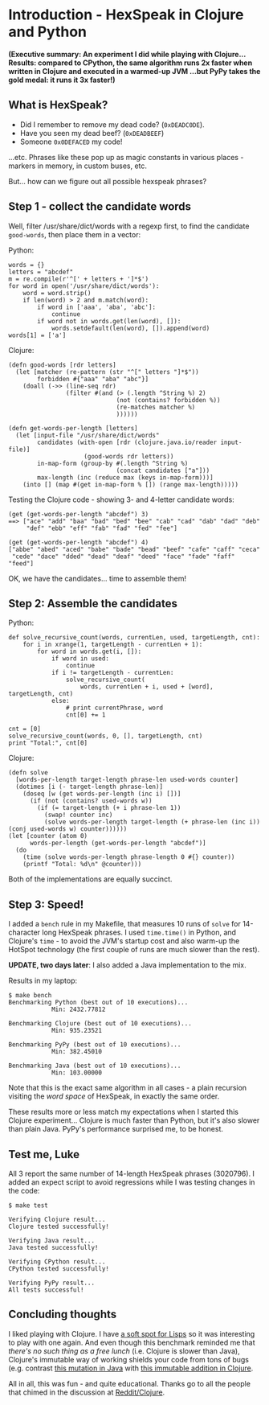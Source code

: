 # Introduction - HexSpeak in Clojure and Python

**(Executive summary: An experiment I did while playing with Clojure...
Results: compared to CPython, the same algorithm runs 2x faster
when written in Clojure and executed in a warmed-up JVM ...but
PyPy takes the gold medal: it runs it 3x faster!)**

## What is HexSpeak?

- Did I remember to remove my dead code? (`0xDEADC0DE`).
- Have you seen my dead beef? (`0xDEADBEEF`)
- Someone `0x0DEFACED` my code!

...etc. Phrases like these pop up as magic constants in various 
places - markers in memory, in custom buses, etc.

But... how can we figure out all possible hexspeak phrases?

## Step 1 - collect the candidate words

Well, filter /usr/share/dict/words with a regexp first,
to find the candidate `good-words`, then place them
in a vector:

Python:

    words = {}
    letters = "abcdef"
    m = re.compile(r'^[' + letters + ']*$')
    for word in open('/usr/share/dict/words'):
        word = word.strip()
        if len(word) > 2 and m.match(word):
            if word in ['aaa', 'aba', 'abc']:
                continue
            if word not in words.get(len(word), []):
                words.setdefault(len(word), []).append(word)
    words[1] = ['a']

Clojure:

    (defn good-words [rdr letters]
      (let [matcher (re-pattern (str "^[" letters "]*$"))
            forbidden #{"aaa" "aba" "abc"}]
        (doall (->> (line-seq rdr)
                    (filter #(and (> (.length ^String %) 2)
                                  (not (contains? forbidden %))
                                  (re-matches matcher %)
                                  ))))))
    
    (defn get-words-per-length [letters]
      (let [input-file "/usr/share/dict/words"
            candidates (with-open [rdr (clojure.java.io/reader input-file)]
                         (good-words rdr letters))
            in-map-form (group-by #(.length ^String %)
                                  (concat candidates ["a"]))
            max-length (inc (reduce max (keys in-map-form)))]
        (into [] (map #(get in-map-form % []) (range max-length)))))

Testing the Clojure code - showing 3- and 4-letter candidate words:

    (get (get-words-per-length "abcdef") 3)
    ==> ["ace" "add" "baa" "bad" "bed" "bee" "cab" "cad" "dab" "dad" "deb"
         "def" "ebb" "eff" "fab" "fad" "fed" "fee"]

    (get (get-words-per-length "abcdef") 4)
    ["abbe" "abed" "aced" "babe" "bade" "bead" "beef" "cafe" "caff" "ceca"
     "cede" "dace" "dded" "dead" "deaf" "deed" "face" "fade" "faff" "feed"]

OK, we have the candidates... time to assemble them!

## Step 2: Assemble the candidates

Python:

    def solve_recursive_count(words, currentLen, used, targetLength, cnt):
        for i in xrange(1, targetLength - currentLen + 1):
            for word in words.get(i, []):
                if word in used:
                    continue
                if i != targetLength - currentLen:
                    solve_recursive_count(
                        words, currentLen + i, used + [word], targetLength, cnt)
                else:
                    # print currentPhrase, word
                    cnt[0] += 1

    cnt = [0]
    solve_recursive_count(words, 0, [], targetLength, cnt)
    print "Total:", cnt[0]

Clojure:

    (defn solve
      [words-per-length target-length phrase-len used-words counter]
      (dotimes [i (- target-length phrase-len)]
        (doseq [w (get words-per-length (inc i) [])]
          (if (not (contains? used-words w))
            (if (= target-length (+ i phrase-len 1))
              (swap! counter inc)
              (solve words-per-length target-length (+ phrase-len (inc i)) (conj used-words w) counter))))))
    (let [counter (atom 0)
          words-per-length (get-words-per-length "abcdef")]
      (do
        (time (solve words-per-length phrase-length 0 #{} counter))
        (printf "Total: %d\n" @counter)))

Both of the implementations are equally succinct.

## Step 3: Speed!

I added a `bench` rule in my Makefile, that measures 10 runs of `solve`
for 14-character long HexSpeak phrases. I used `time.time()` in Python,
and Clojure's `time` - to avoid the JVM's startup cost and also warm-up
the HotSpot technology (the first couple of runs are much slower than
the rest). 

**UPDATE, two days later**: I also added a Java implementation to the mix.

Results in my laptop:

    $ make bench
    Benchmarking Python (best out of 10 executions)...
                Min: 2432.77812
    
    Benchmarking Clojure (best out of 10 executions)...
                Min: 935.23521
    
    Benchmarking PyPy (best out of 10 executions)...
                Min: 382.45010
    
    Benchmarking Java (best out of 10 executions)...
                Min: 103.00000

Note that this is the exact same algorithm in all cases - a plain recursion
visiting the *word space* of HexSpeak, in exactly the same order.

These results more or less match my expectations when I started this 
Clojure experiment... Clojure is much faster than Python, but it's also
slower than plain Java. PyPy's performance surprised me, to be honest.

## Test me, Luke

All 3 report the same number of 14-length HexSpeak phrases (3020796).
I added an expect script to avoid regressions while I was testing changes
in the code:

    $ make test

    Verifying Clojure result...
    Clojure tested successfully!
    
    Verifying Java result...
    Java tested successfully!
    
    Verifying CPython result...
    CPython tested successfully!
    
    Verifying PyPy result...
    All tests successful!

## Concluding thoughts

I liked playing with Clojure. I have [a soft spot for Lisps](https://www.thanassis.space/score4.html#lisp)
so it was interesting to play with one again. And even though this benchmark
reminded me that *there's no such thing as a free lunch* (i.e. Clojure is slower than Java),
Clojure's immutable way of working shields your code from tons of bugs (e.g. contrast
[this mutation in Java](https://github.com/ttsiodras/HexSpeak/blob/master/contrib/hexspeak.java#L59)
with [this immutable addition in Clojure](https://github.com/ttsiodras/HexSpeak/blob/master/src/thanassis/hexspeak.clj#L50).

All in all, this was fun - and quite educational. Thanks go to all the people that chimed in
the discussion at [Reddit/Clojure](https://www.reddit.com/r/Clojure/comments/4l28go/pitting_clojure_against_python_in_hexspeak/).
